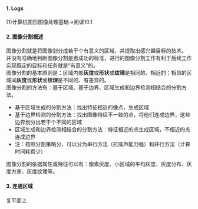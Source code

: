 #### 1. Logs  
(1)计算机图形图像处理基础->阅读10.1  
#### 2. 图像分割概述   
图像分割就是将图像划分成若干个有意义的区域，并提取出感兴趣目标的技术。  
并没有准确地判断图像分割是否成功的标准，进行的图像分割工作有利于后续工作实现既定的目标和任务就是“有意义”的。  
图像分割的基本原则是：区域内部**灰度**或**形状**或**纹理**是相同的、相近的；相邻的区域间**灰度**或**形状**或**纹理**是不同的、有差异的。  
图像分割的方法有：基于区域、基于边界、区域生成和边界检测相结合的分割方法。  
- 基于区域生成的分割方法：找出特征相近的像点，生成区域
- 基于边界检测的分割方法：找出图像特征不一致的点，将他们连成边界，这些边界划分出若干个不同的区域
- 区域生成和边界检测相结合的分割方法：特征相近的点生成区域，不相近的点连成边界
- 注：按照分割策略分，可以分为串行方法（抗噪声能力强）和并行方法（计算时间耗费少）    

图像分割的依据属性或特征可以有：像素灰度、小区域的平均灰度、灰度分布、灰度方差、灰度纹理等。  
#### 3. 连通区域
复平面上
